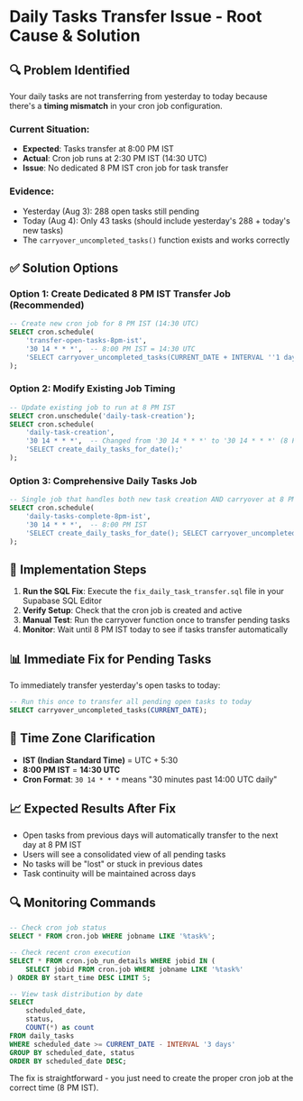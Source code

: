 # Daily Tasks Transfer Issue - Root Cause & Solution

## 🔍 **Problem Identified**

Your daily tasks are not transferring from yesterday to today because there's a **timing mismatch** in your cron job configuration.

### Current Situation:
- **Expected**: Tasks transfer at 8:00 PM IST  
- **Actual**: Cron job runs at 2:30 PM IST (14:30 UTC)
- **Issue**: No dedicated 8 PM IST cron job for task transfer

### Evidence:
- Yesterday (Aug 3): 288 open tasks still pending
- Today (Aug 4): Only 43 tasks (should include yesterday's 288 + today's new tasks)
- The `carryover_uncompleted_tasks()` function exists and works correctly

## ✅ **Solution Options**

### Option 1: Create Dedicated 8 PM IST Transfer Job (Recommended)
```sql
-- Create new cron job for 8 PM IST (14:30 UTC)
SELECT cron.schedule(
    'transfer-open-tasks-8pm-ist',
    '30 14 * * *',  -- 8:00 PM IST = 14:30 UTC
    'SELECT carryover_uncompleted_tasks(CURRENT_DATE + INTERVAL ''1 day'');'
);
```

### Option 2: Modify Existing Job Timing
```sql
-- Update existing job to run at 8 PM IST
SELECT cron.unschedule('daily-task-creation');
SELECT cron.schedule(
    'daily-task-creation',
    '30 14 * * *',  -- Changed from '30 14 * * *' to '30 14 * * *' (8 PM IST)
    'SELECT create_daily_tasks_for_date();'
);
```

### Option 3: Comprehensive Daily Tasks Job
```sql
-- Single job that handles both new task creation AND carryover at 8 PM IST
SELECT cron.schedule(
    'daily-tasks-complete-8pm-ist',
    '30 14 * * *',  -- 8:00 PM IST
    'SELECT create_daily_tasks_for_date(); SELECT carryover_uncompleted_tasks(CURRENT_DATE + INTERVAL ''1 day'');'
);
```

## 🚀 **Implementation Steps**

1. **Run the SQL Fix**: Execute the `fix_daily_task_transfer.sql` file in your Supabase SQL Editor
2. **Verify Setup**: Check that the cron job is created and active
3. **Manual Test**: Run the carryover function once to transfer pending tasks
4. **Monitor**: Wait until 8 PM IST today to see if tasks transfer automatically

## 📊 **Immediate Fix for Pending Tasks**

To immediately transfer yesterday's open tasks to today:
```sql
-- Run this once to transfer all pending open tasks to today
SELECT carryover_uncompleted_tasks(CURRENT_DATE);
```

## 🔧 **Time Zone Clarification**

- **IST (Indian Standard Time)** = UTC + 5:30
- **8:00 PM IST** = **14:30 UTC** 
- **Cron Format**: `30 14 * * *` means "30 minutes past 14:00 UTC daily"

## 📈 **Expected Results After Fix**

- Open tasks from previous days will automatically transfer to the next day at 8 PM IST
- Users will see a consolidated view of all pending tasks
- No tasks will be "lost" or stuck in previous dates
- Task continuity will be maintained across days

## 🔍 **Monitoring Commands**

```sql
-- Check cron job status
SELECT * FROM cron.job WHERE jobname LIKE '%task%';

-- Check recent cron execution
SELECT * FROM cron.job_run_details WHERE jobid IN (
    SELECT jobid FROM cron.job WHERE jobname LIKE '%task%'
) ORDER BY start_time DESC LIMIT 5;

-- View task distribution by date
SELECT 
    scheduled_date,
    status,
    COUNT(*) as count
FROM daily_tasks 
WHERE scheduled_date >= CURRENT_DATE - INTERVAL '3 days'
GROUP BY scheduled_date, status
ORDER BY scheduled_date DESC;
```

The fix is straightforward - you just need to create the proper cron job at the correct time (8 PM IST).